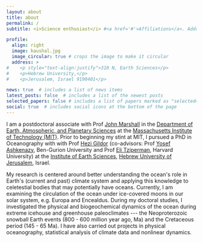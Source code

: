 ```yaml
---
layout: about
title: about
permalink: /
subtitle: <i>Science enthusiast</i> #<a href='#'>Affiliations</a>. Address. Contacts. Moto. Etc.

profile:
  align: right
  image: kaushal.jpg
  image_circular: true # crops the image to make it circular
  address: >
#    <p style="text-align:justify">310 N, Earth Sciences</p>
#    <p>Hebrew University,</p>
#    <p>Jerusalem, Israel 9190401</p>

news: true  # includes a list of news items
latest_posts: false  # includes a list of the newest posts
selected_papers: false # includes a list of papers marked as "selected={true}"
social: true  # includes social icons at the bottom of the page
---
```


I am a postdoctoral associate with Prof [John Marshall](https://oceans.mit.edu/JohnMarshall/) in the [Department of Earth, Atmospheric, and Planetary Sciences](https://eapsweb.mit.edu/) at the [Massachusetts Institute of Technology (MIT)](https://web.mit.edu/). Prior to beginning my stint at MIT, I pursued a PhD in Oceanography with with Prof [Hezi Gildor](http://hezigildor.es.huji.ac.il/) \(co-advisors: Prof [Yosef Ashkenazy](http://www.bgu.ac.il/~ashkena/), Ben-Gurion University and Prof [Eli Tziperman](https://www.seas.harvard.edu/climate/eli/), Harvard University\) at the [Institute of Earth Sciences](http://en.earth.huji.ac.il), [Hebrew University of Jerusalem](http://new.huji.ac.il/en), Israel.

My research is centered around better understanding the ocean's role in Earth's \(current and past\) climate system and applying this knowledge to celetestial bodies that may potentially have oceans. Currently, I am examining the circulation of the ocean under ice-covered moons in our solar system, e.g. Europa and Encealdus. During my doctoral studies, I investigated the physical and biogeochemical dynamics of the ocean during extreme icehouse and greenhouse paleoclimates --- the Neoproterozoic snowball Earth events (800 - 600 million year ago, Ma) and the Cretaceous period (145 - 65 Ma). I have also carried out projects in physical oceanography, statistical analysis of climate data and nonlinear dynamics.

<!-- Put your address / P.O. box / other info right below your picture. You can also disable any of these elements by editing `profile` property of the YAML header of your `_pages/about.md`. Edit `_bibliography/papers.bib` and Jekyll will render your [publications page](/al-folio/publications/) automatically. -->

<!-- Link to your social media connections, too. This theme is set up to use [Font Awesome icons](http://fortawesome.github.io/Font-Awesome/) and [Academicons](https://jpswalsh.github.io/academicons/), like the ones below. Add your Facebook, Twitter, LinkedIn, Google Scholar, or just disable all of them. -->
